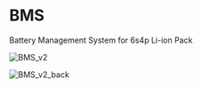 # BMS
Battery Management System for 6s4p Li-ion Pack


![BMS_v2](https://user-images.githubusercontent.com/38166489/88059138-0f3c0480-cb82-11ea-9137-b1fa4a885564.png)


![BMS_v2_back](https://user-images.githubusercontent.com/38166489/88060762-44495680-cb84-11ea-97cb-56c90bd51c03.png)
